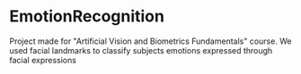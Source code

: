 # EmotionRecognition
Project made for "Artificial Vision and Biometrics Fundamentals" course. We used facial landmarks to classify subjects emotions expressed through facial expressions
